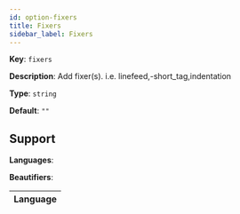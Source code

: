 ```yaml
---
id: option-fixers
title: Fixers
sidebar_label: Fixers
---
```

**Key**: `fixers`

**Description**: Add fixer(s). i.e. linefeed,-short_tag,indentation

**Type**: `string`

**Default**: `""`

## Support
**Languages**: 

**Beautifiers**: 

| Language |
| --- |